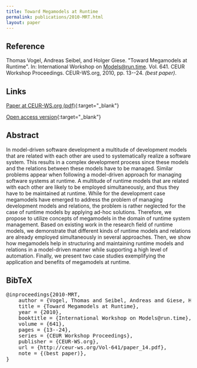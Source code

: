 ```yaml
---
title: Toward Megamodels at Runtime
permalink: publications/2010-MRT.html
layout: paper
---
```


## Reference
Thomas Vogel, Andreas Seibel, and Holger Giese. "Toward Megamodels at Runtime". In: International Workshop on Models@run.time. Vol. 641. CEUR Workshop Proceedings. CEUR-WS.org, 2010, pp. 13--24. _(best paper)_.

## Links
[Paper at CEUR-WS.org (pdf)](http://ceur-ws.org/Vol-641/paper_14.pdf){:target="_blank"}

[Open access version](https://doi.org/10.5281/zenodo.1248910){:target="_blank"}

## Abstract
In model-driven software development a multitude of development models that are related with each other are used to systematically realize a software system. This results in a complex development process since these models and the relations between these models have to be managed. Similar problems appear when following a model-driven approach for managing software systems at runtime. A multitude of runtime models that are related with each other are likely to be employed simultaneously, and thus they have to be maintained at runtime. While for the development case megamodels have emerged to address the problem of managing development models and relations, the problem is rather neglected for the case of runtime models by applying ad-hoc solutions. Therefore, we propose to utilize concepts of megamodels in the domain of runtime system management. Based on existing work in the research field of runtime models, we demonstrate that different kinds of runtime models and relations are already employed simultaneously in several approaches. Then, we show how megamodels help in structuring and maintaining runtime models and relations in a model-driven manner while supporting a high level of automation. Finally, we present two case studies exemplifying the application and benefits of megamodels at runtime.

## BibTeX

<div class="bibtex">
<pre>@inproceedings{2010-MRT,
    author = {Vogel, Thomas and Seibel, Andreas and Giese, Holger},
    title = {Toward Megamodels at Runtime},
    year = {2010},
    booktitle = {International Workshop on Models@run.time},
    volume = {641},
    pages = {13--24},
    series = {CEUR Workshop Proceedings},
    publisher = {CEUR-WS.org},
    url = {http://ceur-ws.org/Vol-641/paper_14.pdf},
    note = {(best paper)},
}</pre>
</div>
